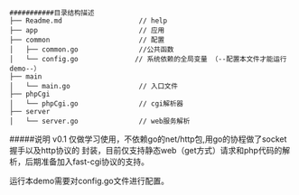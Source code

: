 	###########目录结构描述
	├── Readme.md                   // help
	├── app                         // 应用
	├── common                      // 配置
	│   ├── common.go               //公共函数
	│   └── config.go              // 系统依赖的全局变量 （--配置本文件才能运行demo--）
	├── main                      
	│   └── main.go                 // 入口文件
	├── phpCgi                      
	│   └── phpCgi.go               // cgi解析器
	├── server                      
	│   └── server.go               // web服务解析
#####说明 v0.1
仅做学习使用，不依赖go的net/http包,用go的协程做了socket握手以及http协议的
封装，目前仅支持静态web（get方式）请求和php代码的解析，后期准备加入fast-cgi协议的支持。



运行本demo需要对config.go文件进行配置。

